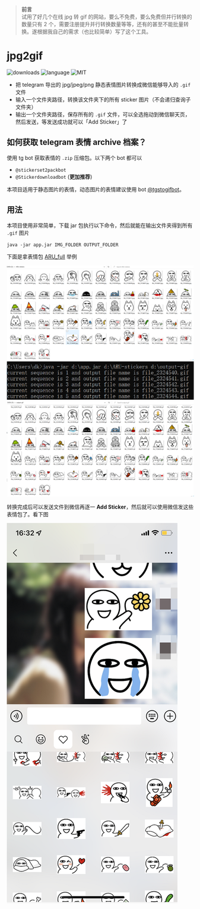 > **前言**  
> 试用了好几个在线 jpg 转 gif 的网站，要么不免费，要么免费但并行转换的数量只有 2 个，需要注册提升并行转换数量等等，还有的甚至不能批量转换。遂根据我自己的需求（也比较简单）写了这个工具。

# jpg2gif

![downloads](https://img.shields.io/github/downloads/hellodk34/jpg2gif/v1.0/total) ![language](https://img.shields.io/badge/language-Java-green) ![MIT](https://img.shields.io/github/license/hellodk34/jpg2gif?style=plastic)

- 把 telegram 导出的 jpg/jpeg/png 静态表情图片转换成微信能够导入的 `.gif` 文件
- 输入一个文件夹路径，转换该文件夹下的所有 sticker 图片（不会递归查询子文件夹）
- 输出一个文件夹路径，保存所有的 `.gif` 文件，可以全选拖动到微信聊天页，然后发送，等发送成功就可以「Add Sticker」了

## 如何获取 telegram 表情 archive 档案？

使用 tg bot 获取表情的 `.zip` 压缩包。以下两个 bot 都可以

- `@stickerset2packbot`
- `@Stickerdownloadbot` (**更加推荐**)

本项目适用于静态图片的表情，动态图片的表情建议使用 bot [@tgstogifbot](https://github.com/ed-asriyan/tgs-to-gif)。

## 用法

本项目使用非常简单，下载 jar 包执行以下命令，然后就能在输出文件夹得到所有 `.gif` 图片

```
java -jar app.jar IMG_FOLDER OUTPUT_FOLDER
```

下面是拿表情包 [ARU_full](https://t.me/addstickers/ARU_full) 举例

![](./images/1.png)
![](./images/2.png)
![](./images/3.png)

转换完成后可以发送文件到微信再逐一 **Add Sticker**，然后就可以使用微信发这些表情包了。看下图

![](./images/4.png)
